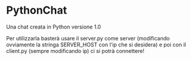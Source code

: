# PythonChat
Una chat creata in Python versione 1.0

Per utilizzarla basterà usare il server.py come server (modificando ovviamente la stringa SERVER_HOST con l'ip che si desidera) e poi con il client.py
(sempre modificando ip) ci si potrà connettere!
